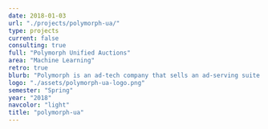 ```yaml
---
date: 2018-01-03
url: "./projects/polymorph-ua/"
type: projects
current: false
consulting: true
full: "Polymorph Unified Auctions"
area: "Machine Learning"
retro: true
blurb: "Polymorph is an ad-tech company that sells an ad-serving suite for publishers. We used previous ad request data to model and train various machine learning models, in order to predict CTR, the probability an ad is actually clicked given that it is loaded on a user’s page."
logo: "./assets/polymorph-ua-logo.png"
semester: "Spring"
year: "2018"
navcolor: "light"
title: "polymorph-ua"
---
```

